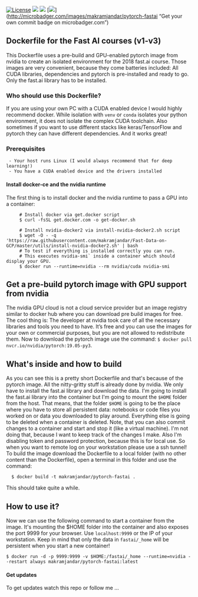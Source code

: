 [![License](https://img.shields.io/badge/license-Do%20What%20The%20Fuck%20You%20Want-red.svg)](http://badges.mit-license.org)
[![](https://images.microbadger.com/badges/image/makramjandar/pytorch-fastai.svg)](https://microbadger.com/images/makramjandar/pytorch-fastai "Get your own image badge on microbadger.com")
[![](https://images.microbadger.com/badges/version/makramjandar/pytorch-fastai.svg)](https://microbadger.com/images/makramjandar/pytorch-fastai "Get your own version badge on microbadger.com")
[![](https://images.microbadger.com/badges/commit/makramjandar/pytorch-fastai.svg)](http://microbadger.com/images/makramjandar/pytorch-fastai “Get your own commit badge on microbadger.com”)


## Dockerfile for the Fast AI courses (v1-v3)
This Dockerfile uses a pre-build and GPU-enabled pytorch image from nvidia to create an isolated environment for the 2018 fast.ai course. Those images are very convenient, because they come batteries included: All CUDA libraries, dependencies and pytorch is pre-installed and ready to go. Only the fast.ai library has to be installed.

### Who should use this Dockerfile?
If you are using your own PC with a CUDA enabled device I would highly recommend docker. While isolation with `venv` or `conda` isolates your python environment, it does not isolate the complex CUDA toolchain. Also sometimes if you want to use different stacks like keras/TensorFlow and pytorch they can have different dependencies. And it works great!

### Prerequisites
     - Your host runs Linux (I would always recommend that for deep learning!)
     - You have a CUDA enabled device and the drivers installed

#### Install docker-ce and the nvidia runtime
The first thing is to install docker and the nvidia runtime to pass a GPU into a container:
```shell
     # Install docker via get.docker script
     $ curl -fsSL get.docker.com -o get-docker.sh
     
     # Install nvidia-docker2 via install-nvidia-docker2.sh script
     $ wget -O - -q 'https://raw.githubusercontent.com/makramjandar/Fast-Data-on-GCP/master/utils/install-nvidia-docker2.sh' | bash
     # To test if everything is installed correctly you can run. 
     # This executes nvidia-smi` inside a container which should display your GPU.
     $ docker run --runtime=nvidia --rm nvidia/cuda nvidia-smi
```
## Get a pre-build pytorch image with GPU support from nvidia
The nvidia GPU cloud is not a cloud service provider but an image registry similar to docker hub where you can download pre build images for free. The cool thing is: The developer at nvidia took care of all the necessary libraries and tools you need to have. It’s free and you can use the images for your own or commercial purposes, but you are not allowed to redistribute them.
Now to download the pytorch image use the command: `$ docker pull nvcr.io/nvidia/pytorch:19.05-py3`.

## What's inside and how to build
As you can see this is a pretty short Dockerfile and that's because of the pytorch image. All the nitty-gritty stuff is already done by nvidia. We only have to install the fast.ai library and download the data. I'm going to install the fast.ai library into the container but I'm going to mount the `$HOME` folder from the host. That means, that the folder `$HOME` is going to be the place where you have to store all persistent data: notebooks or code files you worked on or data you downloaded to play around. Everything else is going to be deleted when a container is deleted. Note, that you can also commit changes to a container and start and stop it (like a virtual machine). I'm not doing that, because I want to keep track of the changes I make. Also I'm disabling token and password protection, because this is for local use. So when you want to remote log on your workstation please use a ssh tunnel! To build the image download the Dockerfile to a local folder (with no other content than the Dockerfile), open a terminal in this folder and use the command:
```shell
  $ docker build -t makramjandar/pytorch-fastai .
```
This should take quite a while.

## How to use it? 
Now we can use the following command to start a container from the image. It's mounting the $HOME folder into the container and also exposes the port 9999 for your browser. Use `localhost:9999` or the IP of your workstation. Keep in mind that only the data in `fastai/_home` will be persistent when you start a new container!
```shell
$ docker run -d -p 9999:9999 -v $HOME:/fastai/_home --runtime=nvidia --restart always makramjandar/pytorch-fastai:latest
```

#### Get updates
To get updates watch this repo or follow me ...

